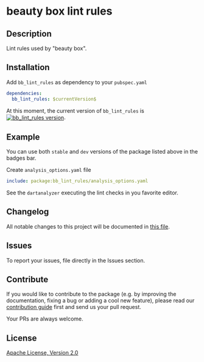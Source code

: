 # beauty box lint rules

<!-- [![Build Status](https://shields.io/github/workflow/status/Beauty-Box/flutter_bb_lint_rules/Analysis?logo=github&logoColor=white)](https://github.com/Beauty-Box/flutter_bb_lint_rules)
[![Pub Version](https://img.shields.io/pub/v/bb_lint_rules?logo=dart&logoColor=white)](https://pub.dev/packages/bb_lint_rules)
[![Pub Likes](https://badgen.net/pub/likes/bb_lint_rules)](https://pub.dev/packages/bb_lint_rules)
[![Pub popularity](https://badgen.net/pub/popularity/bb_lint_rules)](https://pub.dev/packages/bb_lint_rules/score)
![Dart Platform](https://badgen.net/pub/dart-platform/bb_lint_rules)
![Flutter Platform](https://badgen.net/pub/flutter-platform/bb_lint_rules) -->

<!-- This package is part of the [SurfGear](https://github.com/Beauty-Box/SurfGear) toolkit made by [beautybox](https://beautybox.ru). -->

<!-- [![Surf Lint Rules](https://i.ibb.co/D7ymVLp/Surf-Lint-Rules.png)](https://github.com/bbstudio/SurfGear) -->

## Description

Lint rules used by "beauty box".

## Installation

Add `bb_lint_rules` as dependency to your `pubspec.yaml`

```yaml
dependencies:
  bb_lint_rules: $currentVersion$
```

<p>At this moment, the current version of <code>bb_lint_rules</code> is <a href="https://pub.dev/packages/bb_lint_rules"><img style="vertical-align:middle;" src="https://img.shields.io/pub/v/bb_lint_rules.svg" alt="bb_lint_rules version"></a>.</p>

## Example

You can use both `stable` and `dev` versions of the package listed above in the badges bar.

Create `analysis_options.yaml` file

```yaml
include: package:bb_lint_rules/analysis_options.yaml
```

See the `dartanalyzer` executing the lint checks in you favorite editor.

## Changelog

All notable changes to this project will be documented in [this file](./CHANGELOG.md).

## Issues

To report your issues, file directly in the Issues section.

## Contribute

If you would like to contribute to the package (e.g. by improving the documentation, fixing a bug or adding a cool new feature), please read our [contribution guide](./CONTRIBUTING.md) first and send us your pull request.

Your PRs are always welcome.

<!-- ## How to reach us

Please feel free to ask any questions about this package. Join our community chat on Telegram. We speak English and Russian.

[![Telegram](https://img.shields.io/badge/chat-on%20Telegram-blue.svg)](https://t.me/beautybox_ru) -->

## License

[Apache License, Version 2.0](https://www.apache.org/licenses/LICENSE-2.0)
